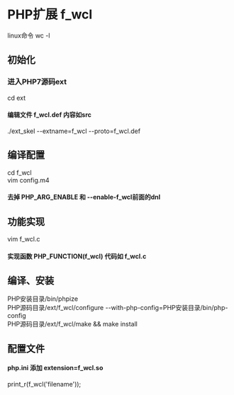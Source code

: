 # PHP扩展 f_wcl

linux命令 wc -l 

## 初始化

### 进入PHP7源码ext
cd ext
#### 编辑文件 f_wcl.def 内容如src
./ext_skel --extname=f_wcl --proto=f_wcl.def

## 编译配置

cd f_wcl  
vim config.m4
#### 去掉 PHP_ARG_ENABLE 和 --enable-f_wcl前面的dnl

## 功能实现

vim f_wcl.c
#### 实现函数 PHP_FUNCTION(f_wcl) 代码如 f_wcl.c

## 编译、安装

PHP安装目录/bin/phpize  
PHP源码目录/ext/f_wcl/configure --with-php-config=PHP安装目录/bin/php-config  
PHP源码目录/ext/f_wcl/make && make install  

## 配置文件 

#### php.ini 添加 extension=f_wcl.so
print_r(f_wcl('filename'));

